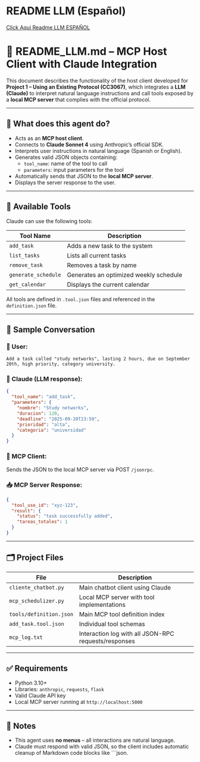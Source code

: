 # README LLM (Español)

[Click Aqui Readme LLM ESPAÑOL](docs/README_LLM_ES.md)

# 🤖 README_LLM.md – MCP Host Client with Claude Integration

This document describes the functionality of the host client developed for **Project 1 – Using an Existing Protocol (CC3067)**, which integrates a **LLM (Claude)** to interpret natural language instructions and call tools exposed by a **local MCP server** that complies with the official protocol.

---

## 🧠 What does this agent do?

- Acts as an **MCP host client**.
- Connects to **Claude Sonnet 4** using Anthropic’s official SDK.
- Interprets user instructions in natural language (Spanish or English).
- Generates valid JSON objects containing:
  - `tool_name`: name of the tool to call
  - `parameters`: input parameters for the tool
- Automatically sends that JSON to the **local MCP server**.
- Displays the server response to the user.

---

## 🔧 Available Tools

Claude can use the following tools:

| Tool Name             | Description                            |
| --------------------- | -------------------------------------- |
| `add_task`          | Adds a new task to the system          |
| `list_tasks`        | Lists all current tasks                |
| `remove_task`       | Removes a task by name                 |
| `generate_schedule` | Generates an optimized weekly schedule |
| `get_calendar`      | Displays the current calendar          |

All tools are defined in `.tool.json` files and referenced in the `definition.json` file.

---

## 💬 Sample Conversation

### 🧑 User:

```
Add a task called "study networks", lasting 2 hours, due on September 20th, high priority, category university.
```

### 🤖 Claude (LLM response):

```json
{
  "tool_name": "add_task",
  "parameters": {
    "nombre": "Study networks",
    "duracion": 120,
    "deadline": "2025-09-20T23:59",
    "prioridad": "alta",
    "categoria": "universidad"
  }
}
```

### 📡 MCP Client:

Sends the JSON to the local MCP server via POST `/jsonrpc`.

### 📥 MCP Server Response:

```json
{
  "tool_use_id": "xyz-123",
  "result": {
    "status": "task successfully added",
    "tareas_totales": 1
  }
}
```

---

## 🗂 Project Files

| File                      | Description                                          |
| ------------------------- | ---------------------------------------------------- |
| `cliente_chatbot.py`    | Main chatbot client using Claude                     |
| `mcp_schedulizer.py`    | Local MCP server with tool implementations           |
| `tools/definition.json` | Main MCP tool definition index                       |
| `add_task.tool.json`    | Individual tool schemas                              |
| `mcp_log.txt`           | Interaction log with all JSON-RPC requests/responses |

---

## ✅ Requirements

- Python 3.10+
- Libraries: `anthropic`, `requests`, `flask`
- Valid Claude API key
- Local MCP server running at `http://localhost:5000`

---

## 📌 Notes

- This agent uses **no menus** – all interactions are natural language.
- Claude must respond with valid JSON, so the client includes automatic cleanup of Markdown code blocks like ```json.
